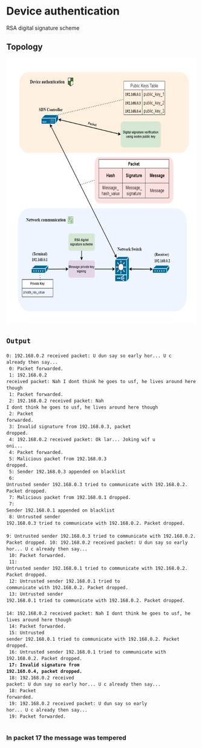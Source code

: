# Device authentication
RSA digital signature scheme

## Topology
<p align="center">
  <img src="device_authentication.png" alt="Network topology." width="700" height="700">
</p>

## `Output`
<code>0: 192.168.0.2 received packet: U dun say so early hor... U c already then say... <br>
0: Packet forwarded.<br>
1: 192.168.0.2 received packet: Nah I dont think he goes to usf, he lives around here though<br>
1: Packet forwarded.<br>
2: 192.168.0.2 received packet: Nah I dont think he goes to usf, he lives around here though<br>
2: Packet forwarded.<br>
3: Invalid signature from 192.168.0.3, packet dropped.<br>
4: 192.168.0.2 received packet: Ok lar... Joking wif u oni...<br>
4: Packet forwarded.<br>
5: Malicious packet from 192.168.0.3 dropped.<br>
5: Sender 192.168.0.3 appended on blacklist<br>
6: Untrusted sender 192.168.0.3 tried to communicate with 192.168.0.2. Packet dropped.<br>
7: Malicious packet from 192.168.0.1 dropped.<br>
7: Sender 192.168.0.1 appended on blacklist<br>
8: Untrusted sender 192.168.0.3 tried to communicate with 192.168.0.2. Packet dropped.<br>
9: Untrusted sender 192.168.0.3 tried to communicate with 192.168.0.2. Packet dropped.
10: 192.168.0.2 received packet: U dun say so early hor... U c already then say...<br>
10: Packet forwarded.<br>
11: Untrusted sender 192.168.0.1 tried to communicate with 192.168.0.2. Packet dropped.<br>
12: Untrusted sender 192.168.0.1 tried to communicate with 192.168.0.2. Packet dropped.<br>
13: Untrusted sender 192.168.0.1 tried to communicate with 192.168.0.2. Packet dropped.<br>
14: 192.168.0.2 received packet: Nah I dont think he goes to usf, he lives around here though<br>
14: Packet forwarded.<br>
15: Untrusted sender 192.168.0.1 tried to communicate with 192.168.0.2. Packet dropped.<br>
16: Untrusted sender 192.168.0.1 tried to communicate with 192.168.0.2. Packet dropped.<br>
<strong>17: Invalid signature from 192.168.0.4, packet dropped.</strong><br>
18: 192.168.0.2 received packet: U dun say so early hor... U c already then say...<br>
18: Packet forwarded.<br>
19: 192.168.0.2 received packet: U dun say so early hor... U c already then say...<br>
19: Packet forwarded.<br>
</code>

### In packet 17 the message was tempered
